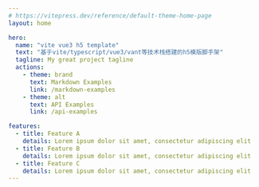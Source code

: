 ```yaml
---
# https://vitepress.dev/reference/default-theme-home-page
layout: home

hero:
  name: "vite vue3 h5 template"
  text: "基于vite/typescript/vue3/vant等技术栈搭建的h5模版脚手架"
  tagline: My great project tagline
  actions:
    - theme: brand
      text: Markdown Examples
      link: /markdown-examples
    - theme: alt
      text: API Examples
      link: /api-examples

features:
  - title: Feature A
    details: Lorem ipsum dolor sit amet, consectetur adipiscing elit
  - title: Feature B
    details: Lorem ipsum dolor sit amet, consectetur adipiscing elit
  - title: Feature C
    details: Lorem ipsum dolor sit amet, consectetur adipiscing elit
---
```


